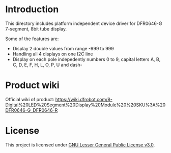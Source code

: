 # Introduction

This directory includes platform independent device driver for DFR0646-G 7-segment, 8bit tube display.

Some of the features are:

* Display 2 double values from range -999 to 999
* Handling all 4 displays on one I2C line
* Display on each pole indepedently numbers 0 to 9, capital letters A, B, C, D, E, F, H, L, O, P, U and dash-

# Product wiki

Official wiki of product:
https://wiki.dfrobot.com/8-Digital%20LED%20Segment%20Display%20Module%20%20SKU%3A%20DFR0646-G_DFR0646-R

# License

This project is licensed under [GNU Lesser General Public License v3.0](COPYING.LESSER).
